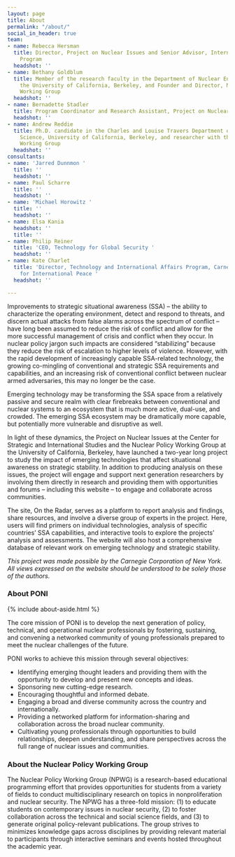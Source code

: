 ```yaml
---
layout: page
title: About
permalink: "/about/"
social_in_header: true
team:
- name: Rebecca Hersman
  title: Director, Project on Nuclear Issues and Senior Advisor, International Security
    Program
  headshot: ''
- name: Bethany Goldblum
  title: Member of the research faculty in the Department of Nuclear Engineering at
    the University of California, Berkeley, and Founder and Director, Nuclear Policy
    Working Group
  headshot: ''
- name: Bernadette Stadler
  title: Program Coordinator and Research Assistant, Project on Nuclear Issues
  headshot: ''
- name: Andrew Reddie
  title: Ph.D. candidate in the Charles and Louise Travers Department of Political
    Science, University of California, Berkeley, and researcher with the Nuclear Policy
    Working Group
  headshot: ''
consultants:
- name: 'Jarred Dunnmon '
  title: ''
  headshot: ''
- name: Paul Scharre
  title: ''
  headshot: ''
- name: 'Michael Horowitz '
  title: ''
  headshot: ''
- name: Elsa Kania
  headshot: ''
  title: ''
- name: Philip Reiner
  title: 'CEO, Technology for Global Security '
  headshot: ''
- name: Kate Charlet
  title: 'Director, Technology and International Affairs Program, Carnegie Endowment
    for International Peace '
  headshot: ''

---
```

Improvements to strategic situational awareness (SSA) – the ability to characterize the operating environment, detect and respond to threats, and discern actual attacks from false alarms across the spectrum of conflict – have long been assumed to reduce the risk of conflict and allow for the more successful management of crisis and conflict when they occur. In nuclear policy jargon such impacts are considered “stabilizing” because they reduce the risk of escalation to higher levels of violence. However, with the rapid development of increasingly capable SSA-related technology, the growing co-mingling of conventional and strategic SSA requirements and capabilities, and an increasing risk of conventional conflict between nuclear armed adversaries, this may no longer be the case.

Emerging technology may be transforming the SSA space from a relatively passive and secure realm with clear firebreaks between conventional and nuclear systems to an ecosystem that is much more active, dual-use, and crowded. The emerging SSA ecosystem may be dramatically more capable, but potentially more vulnerable and disruptive as well.

In light of these dynamics, the Project on Nuclear Issues at the Center for Strategic and International Studies and the Nuclear Policy Working Group at the University of California, Berkeley, have launched a two-year long project to study the impact of emerging technologies that affect situational awareness on strategic stability. In addition to producing analysis on these issues, the project will engage and support next generation researchers by involving them directly in research and providing them with opportunities and forums – including this website – to engage and collaborate across communities.

The site, On the Radar, serves as a platform to report analysis and findings, share resources, and involve a diverse group of experts in the project. Here, users will find primers on individual technologies, analysis of specific countries’ SSA capabilities, and interactive tools to explore the projects’ analysis and assessments. The website will also host a comprehensive database of relevant work on emerging technology and strategic stability.

_This project was made possible by the Carnegie Corporation of New York. All views expressed on the website should be understood to be solely those of the authors._

### About PONI

{% include about-aside.html %}

The core mission of PONI is to develop the next generation of policy, technical, and operational nuclear professionals by fostering, sustaining, and convening a networked community of young professionals prepared to meet the nuclear challenges of the future.

PONI works to achieve this mission through several objectives:

* Identifying emerging thought leaders and providing them with the opportunity to develop and present new concepts and ideas.
* Sponsoring new cutting-edge research.
* Encouraging thoughtful and informed debate.
* Engaging a broad and diverse community across the country and internationally.
* Providing a networked platform for information-sharing and collaboration across the broad nuclear community.
* Cultivating young professionals through opportunities to build relationships, deepen understanding, and share perspectives across the full range of nuclear issues and communities.

### About the Nuclear Policy Working Group

The Nuclear Policy Working Group (NPWG) is a research-based educational programming effort that provides opportunities for students from a variety of fields to conduct multidisciplinary research on topics in nonproliferation and nuclear security. The NPWG has a three-fold mission: (1) to educate students on contemporary issues in nuclear security, (2) to foster collaboration across the technical and social science fields, and (3) to generate original policy-relevant publications. The group strives to minimizes knowledge gaps across disciplines by providing relevant material to participants through interactive seminars and events hosted throughout the academic year.